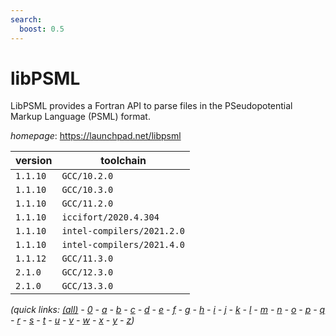 ```yaml
---
search:
  boost: 0.5
---
```

# libPSML

LibPSML provides a Fortran API to parse files in the  PSeudopotential Markup Language (PSML) format.

*homepage*: <https://launchpad.net/libpsml>

version | toolchain
--------|----------
``1.1.10`` | ``GCC/10.2.0``
``1.1.10`` | ``GCC/10.3.0``
``1.1.10`` | ``GCC/11.2.0``
``1.1.10`` | ``iccifort/2020.4.304``
``1.1.10`` | ``intel-compilers/2021.2.0``
``1.1.10`` | ``intel-compilers/2021.4.0``
``1.1.12`` | ``GCC/11.3.0``
``2.1.0`` | ``GCC/12.3.0``
``2.1.0`` | ``GCC/13.3.0``


*(quick links: [(all)](../index.md) - [0](../0/index.md) - [a](../a/index.md) - [b](../b/index.md) - [c](../c/index.md) - [d](../d/index.md) - [e](../e/index.md) - [f](../f/index.md) - [g](../g/index.md) - [h](../h/index.md) - [i](../i/index.md) - [j](../j/index.md) - [k](../k/index.md) - [l](../l/index.md) - [m](../m/index.md) - [n](../n/index.md) - [o](../o/index.md) - [p](../p/index.md) - [q](../q/index.md) - [r](../r/index.md) - [s](../s/index.md) - [t](../t/index.md) - [u](../u/index.md) - [v](../v/index.md) - [w](../w/index.md) - [x](../x/index.md) - [y](../y/index.md) - [z](../z/index.md))*

